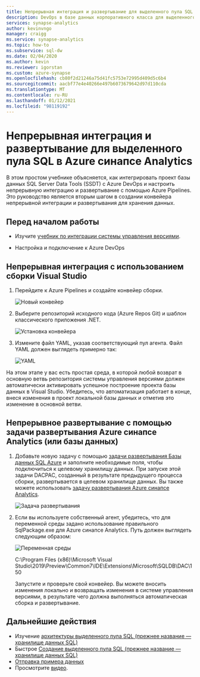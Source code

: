 ```yaml
---
title: Непрерывная интеграция и развертывание для выделенного пула SQL
description: DevOps в базе данных корпоративного класса для выделенного пула SQL в Azure синапсе Analytics со встроенной поддержкой непрерывной интеграции и развертывания с помощью Azure Pipelines.
services: synapse-analytics
author: kevinvngo
manager: craigg
ms.service: synapse-analytics
ms.topic: how-to
ms.subservice: sql-dw
ms.date: 02/04/2020
ms.author: kevin
ms.reviewer: igorstan
ms.custom: azure-synapse
ms.openlocfilehash: cb80f2d21246a75d41fc5753e72995d409d5c6b4
ms.sourcegitcommit: aacbf77e4e40266e497b6073679642d97d110cda
ms.translationtype: MT
ms.contentlocale: ru-RU
ms.lasthandoff: 01/12/2021
ms.locfileid: "98119192"
---
```

# <a name="continuous-integration-and-deployment-for-dedicated-sql-pool-in-azure-synapse-analytics"></a>Непрерывная интеграция и развертывание для выделенного пула SQL в Azure синапсе Analytics

В этом простом учебнике объясняется, как интегрировать проект базы данных SQL Server Data Tools (SSDT) с Azure DevOps и настроить непрерывную интеграцию и развертывание с помощью Azure Pipelines. Это руководство является вторым шагом в создании конвейера непрерывной интеграции и развертывания для хранения данных.

## <a name="before-you-begin"></a>Перед началом работы

- Изучите [учебник по интеграции системы управления версиями](sql-data-warehouse-source-control-integration.md).

- Настройка и подключение к Azure DevOps

## <a name="continuous-integration-with-visual-studio-build"></a>Непрерывная интеграция с использованием сборки Visual Studio

1. Перейдите к Azure Pipelines и создайте конвейер сборки.

      ![Новый конвейер](./media/sql-data-warehouse-continuous-integration-and-deployment/1-new-build-pipeline.png "Новый конвейер")

2. Выберите репозиторий исходного кода (Azure Repos Git) и шаблон классического приложения .NET.

      ![Установка конвейера](./media/sql-data-warehouse-continuous-integration-and-deployment/2-pipeline-setup.png "Установка конвейера")

3. Измените файл YAML, указав соответствующий пул агента. Файл YAML должен выглядеть примерно так:

      ![YAML](./media/sql-data-warehouse-continuous-integration-and-deployment/3-yaml-file.png "YAML")

На этом этапе у вас есть простая среда, в которой любой возврат в основную ветвь репозитория системы управления версиями должен автоматически активировать успешное построение проекта базы данных в Visual Studio. Убедитесь, что автоматизация работает в конце, внеся изменения в проект локальной базы данных и отметив это изменение в основной ветви.

## <a name="continuous-deployment-with-the-azure-synapse-analytics-or-database-deployment-task"></a>Непрерывное развертывание с помощью задачи развертывания Azure синапсе Analytics (или базы данных)

1. Добавьте новую задачу с помощью [задачи развертывания Базы данных SQL Azure](/azure/devops/pipelines/targets/azure-sqldb) и заполните необходимые поля, чтобы подключиться к целевому хранилищу данных. При запуске этой задачи DACPAC, созданный в результате предыдущего процесса сборки, развертывается в целевом хранилище данных. Вы также можете использовать [задачу развертывания Azure синапсе Analytics](https://marketplace.visualstudio.com/items?itemName=ms-sql-dw.SQLDWDeployment).

      ![Задача развертывания](./media/sql-data-warehouse-continuous-integration-and-deployment/4-deployment-task.png "Задача развертывания")

2. Если вы используете собственный агент, убедитесь, что для переменной среды задано использование правильного SqlPackage.exe для Azure синапсе Analytics. Путь должен выглядеть следующим образом:

      ![Переменная среды](./media/sql-data-warehouse-continuous-integration-and-deployment/5-environment-variable-preview.png "Переменная среды")

   C:\Program Files (x86)\Microsoft Visual Studio\2019\Preview\Common7\IDE\Extensions\Microsoft\SQLDB\DAC\150  

   Запустите и проверьте свой конвейер. Вы можете вносить изменения локально и возвращать изменения в системе управления версиями, в результате чего должна выполняться автоматическая сборка и развертывание.

## <a name="next-steps"></a>Дальнейшие действия

- Изучение [архитектуры выделенного пула SQL (прежнее название — хранилище данных SQL)](massively-parallel-processing-mpp-architecture.md)
- Быстрое [Создание выделенного пула SQL (прежнее название — хранилище данных SQL)](create-data-warehouse-portal.md)
- [Отправка примера данных](./load-data-from-azure-blob-storage-using-copy.md)
- Просмотрите [видео](sql-data-warehouse-videos.md).